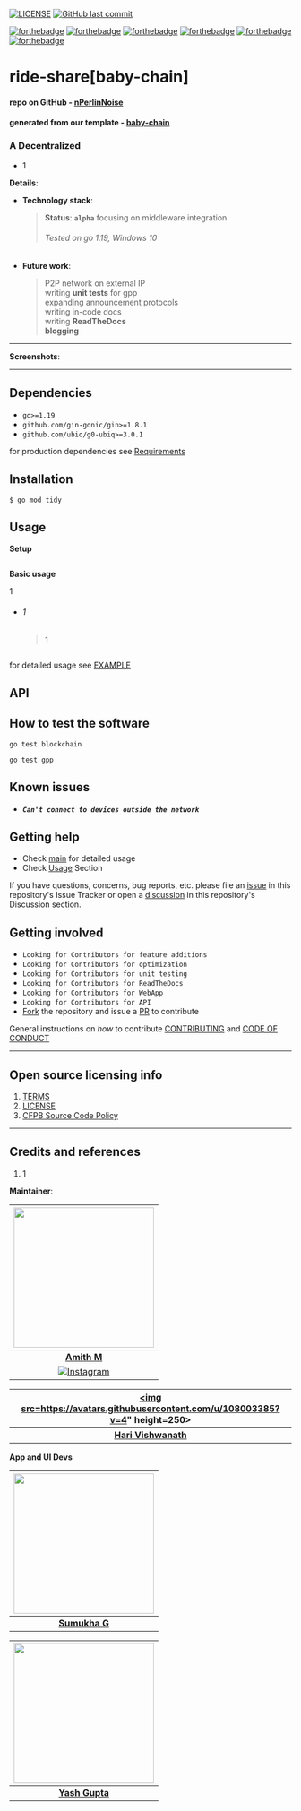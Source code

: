 <a href="https://github.com/centuRITon-Wysteria/ride-share/blob/master/LICENSE">![LICENSE](https://img.shields.io/github/license/centuRITon-Wysteria/ride-share)</a>
<a href="https://github.com/centuRITon-Wysteria/ride-share">![GitHub last commit](https://img.shields.io/github/last-commit/centuRITon-Wysteria/ride-share?label=GitHub)</a>

[![forthebadge](https://forthebadge.com/images/badges/built-with-love.svg)](https://forthebadge.com)
[![forthebadge](https://forthebadge.com/images/badges/open-source.svg)](https://forthebadge.com)
[![forthebadge](https://forthebadge.com/images/badges/made-with-go.svg)](https://forthebadge.com)
[![forthebadge](https://forthebadge.com/images/badges/contains-tasty-spaghetti-code.svg)](https://forthebadge.com)
[![forthebadge](https://forthebadge.com/images/badges/powered-by-coffee.svg)](https://forthebadge.com)
[![forthebadge](https://forthebadge.com/images/badges/not-a-bug-a-feature.svg)](https://forthebadge.com)

# ride-share[baby-chain]

#### repo on GitHub - [nPerlinNoise](https://github.com/centuRITon-Wysteria/ride-share)

#### generated from our template - [baby-chain](https://github.com/centuRITon-Wysteria/baby-chain)

### A Decentralized

- 1

**Details**:

- **Technology stack**:
  > **Status**: **`alpha`** focusing on middleware integration<br>
  > ###### _Tested on go 1.19, Windows 10_
- **Future work**:
  > P2P network on external IP<br>
  > writing **unit tests** for gpp<br>
  > expanding announcement protocols<br>
  > writing in-code docs<br>
  > writing **ReadTheDocs**<br>
  > **blogging**<br>

---

**Screenshots**:

<div align="center">

</div>

---

## Dependencies

- `go>=1.19`
- `github.com/gin-gonic/gin>=1.8.1`
- `github.com/ubiq/g0-ubiq>=3.0.1`

for production dependencies see [Requirements](gpp/go.sum)<br>

## Installation

```shell
$ go mod tidy
```

<a id="usage"></a>

## Usage

**Setup**

```go
```

**Basic usage**

1

- ###### 1

  > 1

    ```go
    ```

for detailed usage see [EXAMPLE](scripts/main.py)

## API

## How to test the software

```shell
go test blockchain
```

```shell
go test gpp
```

## Known issues

- **_`Can't connect to devices outside the network`_**

## Getting help

- Check [main](gpp/main.go) for detailed usage
- Check [Usage](#usage) Section

If you have questions, concerns, bug reports, etc.
please file an [issue](https://github.com/centuRITon-Wysteria/baby-chain/issues) in this repository's Issue Tracker or
open a [discussion](https://github.com/centuRITon-Wysteria/baby-chain/discussions) in this repository's Discussion
section.

## Getting involved

<a id="contribute"></a>

- `Looking for Contributors for feature additions`
- `Looking for Contributors for optimization`
- `Looking for Contributors for unit testing`
- `Looking for Contributors for ReadTheDocs`
- `Looking for Contributors for WebApp`
- `Looking for Contributors for API `
- [Fork](https://github.com/centuRITon-Wysteria/baby-chain/fork) the repository
  and issue a [PR](https://github.com/centuRITon-Wysteria/baby-chain/pulls) to contribute

General instructions on _how_ to contribute [CONTRIBUTING](CONTRIBUTING.md)
and [CODE OF CONDUCT](CODE_OF_CONDUCT.md)

----

## Open source licensing info

1. [TERMS](TERMS.md)
2. [LICENSE](LICENSE)
3. [CFPB Source Code Policy](https://github.com/cfpb/source-code-policy/)

----

## Credits and references

1. 1

**Maintainer**:

|        <a href="https://github.com/Amith225"><img src="https://avatars.githubusercontent.com/u/75326634?v=4" height=250></a>        |
|:-----------------------------------------------------------------------------------------------------------------------------------:|
|                                    **[Amith M](https://www.linkedin.com/in/amith-m-17088b246/)**                                    |
| [![Instagram](https://img.shields.io/badge/Instagram-%23E4405F.svg?logo=Instagram&logoColor=white)](https://instagram.com/amithm3 ) |

| <a href="https://github.com/hari-vishwanath"><img src=https://avatars.githubusercontent.com/u/108003385?v=4" height=250></a> |
|:----------------------------------------------------------------------------------------------------------------------------:|
|                        **[Hari Vishwanath](https://www.linkedin.com/in/hari-vishwanath-694aaa243/)**                         |

**App and UI Devs**

| <a href="https://github.com/ScaraTB"><img src="https://avatars.githubusercontent.com/u/66898000?v=4" height=250></a> |
|:--------------------------------------------------------------------------------------------------------------------:|
|                                                  **[Sumukha G]()**                                                   |

| <a href="https://github.com/yashpapa6969"><img src="https://avatars.githubusercontent.com/u/108118711?v=4" height=250></a> |
|:--------------------------------------------------------------------------------------------------------------------------:|
|                            **[Yash Gupta](https://www.linkedin.com/in/yash-gupta-7070aa214/)**                             |

